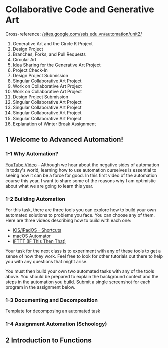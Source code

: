 # Collaborative Code and Generative Art

Cross-reference: [/sites.google.com/ssis.edu.vn/automation/unit2/](https://sites.google.com/ssis.edu.vn/automation/units/functions-and-modular-code)

1. Generative Art and the Circle K Project
2. Design Project 
3. Branches, Forks, and Pull Requests 
4. Circular Art
5. Idea Sharing for the Generative Art Project 
6. Project Check-In 
7. Design Project Submission 
8. Singular Collaborative Art Project 
9. Work on Collaborative Art Project 
10. Work on Collaborative Art Project 
11. Design Project Submission 
12. Singular Collaborative Art Project 
13. Singular Collaborative Art Project 
14. Singular Collaborative Art Project 
15. Singular Collaborative Art Project 
16. Explanation of Winter Break Assignment 


## 1 Welcome to Advanced Automation! 

### 1-1 Why Automation?
[YouTube Video](https://www.youtube.com/watch?v=iWEEvp6krfU) - Although we hear about the negative sides of automation in today's world, learning how to use automation ourselves is essential to seeing how it can be a force for good. In this first video of the automation course this year, I want to share some of the reasons why I am optimistic about what we are going to learn this year.

### 1-2 Building Automation
For this task, there are three tools you can explore how to build your own automated solutions to problems you face. You can choose any of them. Here are three videos describing how to build with each one:
- [iOS/iPadOS - Shortcuts](https://www.youtube.com/watch?v=R9fRKtmq3zo)
- [macOS Automator](https://www.youtube.com/watch?v=q2QGaVdlvys)
- [IFTTT (IF This Then That)](https://www.youtube.com/watch?v=IRLMkV-tCKQ)

Your task for the next class is to experiment with any of these tools to get a sense of how they work. Feel free to look for other tutorials out there to help you with any questions that might arise.

You must then build your own two automated tasks with any of the tools above. You should be prepared to explain the background context and the steps in the automation you build. Submit a single screenshot for each program in the assignment below.

### 1-3 Documenting and Decomposition
Template for decomposing an automated task

### 1-4 Assignment Automation (Schoology)

## 2 Introduction to Functions
